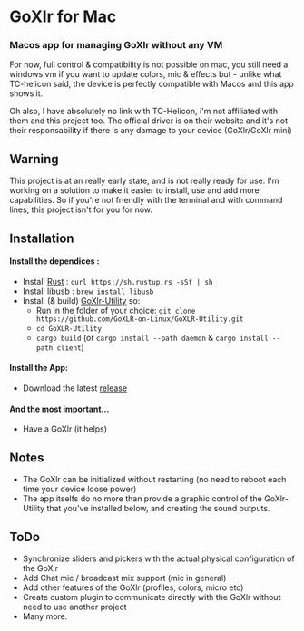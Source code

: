 #  GoXlr for Mac
### Macos app for managing GoXlr without any VM

For now, full control & compatibility is not possible on mac, you still need a windows vm if you want to update colors, mic & effects but - unlike what TC-helicon said, the device is perfectly compatible with Macos and this app shows it.

Oh also, I have absolutely no link with TC-Helicon, i'm not affiliated with them and this project too. The official driver is on their website and it's not their responsability if there is any damage to your device (GoXlr/GoXlr mini)

## Warning

This project is at an really early state, and is not really ready for use. I'm working on a solution to make it easier to install, use and add more capabilities. So if you're not friendly with the terminal and with command lines, this project isn't for you for now.

## Installation

#### Install the dependices : 

- Install [Rust](https://rustup.rs/) : `curl https://sh.rustup.rs -sSf | sh`
- Install libusb : `brew install libusb`
- Install (& build) [GoXlr-Utility](https://github.com/GoXLR-on-Linux/GoXLR-Utility) so:
    - Run in the folder of your choice: `git clone https://github.com/GoXLR-on-Linux/GoXLR-Utility.git`
    - `cd GoXLR-Utility`
    - `cargo build` (or `cargo install --path daemon` & `cargo install --path client`)

#### Install the App:

- Download the latest [release](https://github.com/Adelenade/GoXlr-Macos/releases)

#### And the most important...

- Have a GoXlr (it helps)

## Notes

- The GoXlr can be initialized without restarting (no need to reboot each time your device loose power)
- The app itselfs do no more than provide a graphic control of the GoXlr-Utility that you've installed below, and creating the sound outputs.

## ToDo

- Synchronize sliders and pickers with the actual physical configuration of the GoXlr
- Add Chat mic / broadcast mix support (mic in general)
- Add other features of the GoXlr (profiles, colors, micro etc)
- Create custom plugin to communicate directly with the GoXlr without need to use another project
- Many more.

